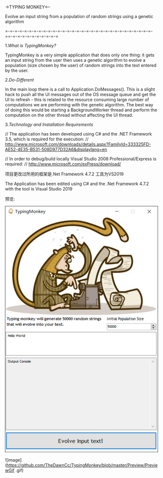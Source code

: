 ->TYPING MONKEY<-- 

Evolve an input string from a population of random strings using a genetic algorithm

=-=-=-=-=-=-=-=-=-=-=-=-=-=-=-=-=-=-=-=-=-=-=-=-=-=-=-=-=-=-=-==-=-=-=-=-=-=-=-=-=-=

1.*What is TypingMonkey?*

TypingMonkey is a very simple application that does only one thing: it gets an input string from the user then uses a genetic algorithm to evolve a population (size chosen by the user) of random strings into the text entered by the user. 

2.*Do-Different*

In the main loop there is a call to Application.DoMessages(). This is a slight hack to push all the UI messages out of the OS message queue and get the UI to refresh  - this is related to the resource consuming large number of computations we are performing with the genetic algorithm.
The best way of doing this would be starting a BackgroundWorker thread and perform the computation on the other thread without affecting the UI thread. 

3.*Technology and Installation Requirements*

// The application has been developed using C# and the .NET Framework 3.5, which is required for the execution:
// http://www.microsoft.com/downloads/details.aspx?FamilyId=333325FD-AE52-4E35-B531-508D977D32A6&displaylang=en 

// In order to debug/build locally Visual Studio 2008 Professional/Express is required:
// http://www.microsoft.com/exPress/download/ 

项目更改过所用的框架是.Net Framework 4.7.2 工具为VS2019

The Application has been edited using C# and the .Net Framework 4.7.2 with the tool is Visual Studio 2019

预览:

![image](https://github.com/TheDawnCc/TypingMonkey/blob/master/Preview/Preview.png)

![image](https://github.com/TheDawnCc/TypingMonkey/blob/master/Preview/PreviewGif .gif)
